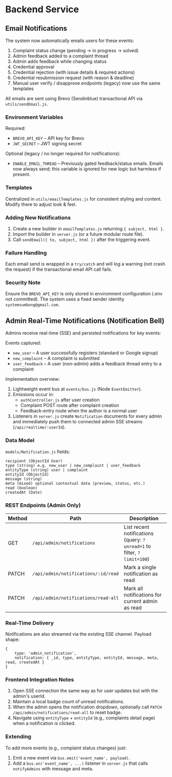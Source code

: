 # Backend Service

## Email Notifications
The system now automatically emails users for these events:

1. Complaint status change (pending → in progress → solved)
2. Admin feedback added to a complaint thread
3. Admin adds feedback while changing status
4. Credential approval
5. Credential rejection (with issue details & required actions)
6. Credential resubmission request (with reason & deadline)
7. Manual user verify / disapprove endpoints (legacy) now use the same templates

All emails are sent using Brevo (Sendinblue) transactional API via `utils/sendEmail.js`.

### Environment Variables
Required:
- `BREVO_API_KEY` – API key for Brevo
- `JWT_SECRET` – JWT signing secret

Optional (legacy / no longer required for notifications):
- `ENABLE_EMAIL_THREAD` – Previously gated feedback/status emails. Emails now always send; this variable is ignored for new logic but harmless if present.

### Templates
Centralized in `utils/emailTemplates.js` for consistent styling and content. Modify there to adjust look & feel.

### Adding New Notifications
1. Create a new builder in `emailTemplates.js` returning `{ subject, html }`.
2. Import the builder in `server.js` (or a future modular route file).
3. Call `sendEmail({ to, subject, html })` after the triggering event.

### Failure Handling
Each email send is wrapped in a `try/catch` and will log a warning (not crash the request) if the transactional email API call fails.

### Security Note
Ensure the `BREVO_API_KEY` is only stored in environment configuration (.env not committed). The system uses a fixed sender identity `systemsumbong@gmail.com`.

## Admin Real-Time Notifications (Notification Bell)
Admins receive real-time (SSE) and persisted notifications for key events:

Events captured:
- `new_user` – A user successfully registers (standard or Google signup)
- `new_complaint` – A complaint is submitted
- `user_feedback` – A user (non-admin) adds a feedback thread entry to a complaint

Implementation overview:
1. Lightweight event bus at `events/bus.js` (Node `EventEmitter`).
2. Emissions occur in:
	 - `authController.js` after user creation
	 - Complaint POST route after complaint creation
	 - Feedback-entry route when the author is a normal user
3. Listeners in `server.js` create `Notification` documents for every admin and immediately push them to connected admin SSE streams (`/api/realtime/:userId`).

### Data Model
`models/Notification.js` fields:
```
recipient (ObjectId User)
type (string) e.g. new_user | new_complaint | user_feedback
entityType (string) user | complaint
entityId (ObjectId)
message (string)
meta (mixed) optional contextual data (preview, status, etc.)
read (boolean)
createdAt (Date)
```

### REST Endpoints (Admin Only)
| Method | Path | Description |
|--------|------|-------------|
| GET | `/api/admin/notifications` | List recent notifications (query: `?unread=1` to filter, `?limit=100`) |
| PATCH | `/api/admin/notifications/:id/read` | Mark a single notification as read |
| PATCH | `/api/admin/notifications/read-all` | Mark all notifications for current admin as read |

### Real-Time Delivery
Notifications are also streamed via the existing SSE channel. Payload shape:
```
{ 
	type: 'admin_notification',
	notification: { _id, type, entityType, entityId, message, meta, read, createdAt }
}
```

### Frontend Integration Notes
1. Open SSE connection the same way as for user updates but with the admin's userId.
2. Maintain a local badge count of unread notifications.
3. When the admin opens the notification dropdown, optionally call `PATCH /api/admin/notifications/read-all` to reset badge.
4. Navigate using `entityType` + `entityId` (e.g., complaints detail page) when a notification is clicked.

### Extending
To add more events (e.g., complaint status changes) just:
1. Emit a new event via `bus.emit('event_name', payload)`.
2. Add a `bus.on('event_name', ...)` listener in `server.js` that calls `notifyAdmins` with message and meta.

